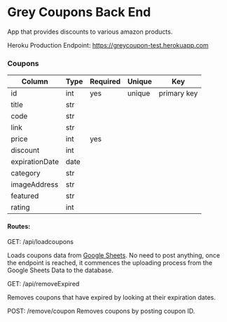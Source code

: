 # Grey Coupons Back End
App that provides discounts to various amazon products.

Heroku Production Endpoint:
https://greycoupon-test.herokuapp.com

### Coupons
| Column        |     Type      |    Required   |   Unique      |     Key       | 
| ------------- | ------------- | ------------- | ------------- | ------------- |
|     id        |  int          |    yes        | unique        | primary key   |
|  title         |  str          |            |                |               |
|   code   |       str       |             |               |             |
|      link     | str           |             |          |               |
|  price         |   int           |    yes        |               |               |
|      discount     | int           |              |         |               |
|  expirationDate         | date           |            |               |               |
|      category     | str           |            |         |               |
|  imageAddress         | str           |            |               |               |
|  featured         | str           |            |               |               |
|  rating         | int           |            |               |               |


#### Routes:

GET: /api/loadcoupons

Loads coupons data from [Google Sheets](https://docs.google.com/spreadsheets/d/1x_PgDjeZ0UMk6wYGASQcnOFEMYXfRzWU22pnqNz-nP8/edit?usp=sharing).
No need to post anything, once the endpoint is reached, it commences the uploading process from the Google Sheets Data to the database.

GET: /api/removeExpired

Removes coupons that have expired by looking at their expiration dates.

POST: /remove/coupon
Removes coupons by posting coupon ID.
